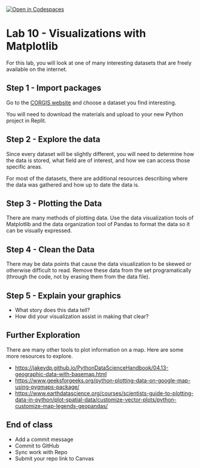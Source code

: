 [![Open in Codespaces](https://classroom.github.com/assets/launch-codespace-2972f46106e565e64193e422d61a12cf1da4916b45550586e14ef0a7c637dd04.svg)](https://classroom.github.com/open-in-codespaces?assignment_repo_id=19203229)
# Lab 10 - Visualizations with Matplotlib

For this lab, you will look at one of many interesting datasets that are freely available on the internet.

## Step 1 - Import packages
Go to the [CORGIS website](https://corgis-edu.github.io/corgis/python/) and choose a dataset you find interesting.

You will need to download the materials and upload to your new Python project in Replit.


## Step 2 - Explore the data
Since every dataset will be slightly different, you will need to determine how the data is stored, what field are of interest, and how we can access those specific areas.

For most of the datasets, there are additional resources describing where the data was gathered and how up to date the data is.

## Step 3 - Plotting the Data
There are many methods of plotting data. Use the data visualization tools of Matplotlib and the data organization tool of Pandas to format the data so it can be visually expressed.


## Step 4 - Clean the Data
There may be data points that cause the data visualization to be skewed or otherwise difficult to read. Remove these data from the set programatically (through the code, not by erasing them from the data file).

## Step 5 - Explain your graphics
- What story does this data tell?
- How did your visualization assist in making that clear?


## Further Exploration
There are many other tools to plot information on a map. Here are some more resources to explore.
- https://jakevdp.github.io/PythonDataScienceHandbook/04.13-geographic-data-with-basemap.html
- https://www.geeksforgeeks.org/python-plotting-data-on-google-map-using-pygmaps-package/
- https://www.earthdatascience.org/courses/scientists-guide-to-plotting-data-in-python/plot-spatial-data/customize-vector-plots/python-customize-map-legends-geopandas/


## End of class
- Add a commit message
- Commit to GitHub
- Sync work with Repo
- Submit your repo link to Canvas
